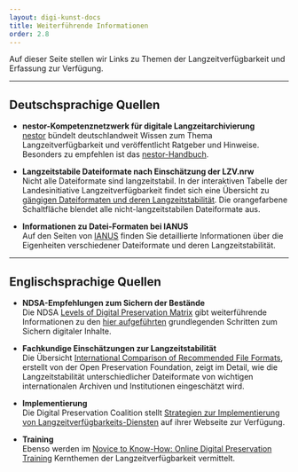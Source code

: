 ```yaml
---
layout: digi-kunst-docs
title: Weiterführende Informationen
order: 2.8
---
```


Auf dieser Seite stellen wir Links zu Themen der Langzeitverfügbarkeit und Erfassung zur Verfügung.

----

## Deutschsprachige Quellen

* **nestor-Kompetenznetzwerk für digitale Langzeitarchivierung**  
[nestor](https://www.langzeitarchivierung.de/Webs/nestor/DE/Publikationen/publikationen_node.html) bündelt deutschlandweit Wissen zum Thema Langzeitverfügbarkeit und veröffentlicht Ratgeber und Hinweise. Besonders zu empfehlen ist das [nestor-Handbuch](https://nestor.sub.uni-goettingen.de/handbuch/).

* **Langzeitstabile Dateiformate nach Einschätzung der LZV.nrw**  
Nicht alle Dateiformate sind langzeitstabil. In der interaktiven Tabelle der Landesinitiative Langzeitverfügbarkeit findet sich eine Übersicht zu [gängigen Dateiformaten und deren Langzeitstabilität](https://www.lzv.nrw/dateiformate/). Die orangefarbene Schaltfläche blendet alle nicht-langzeitstabilen Dateiformate aus.

* **Informationen zu Datei-Formaten bei IANUS**  
Auf den Seiten von [IANUS](https://ianus-fdz.de/it-empfehlungen/dateiformate/index/) finden Sie detaillierte Informationen über die Eigenheiten verschiedener Dateiformate und deren Langzeitstabilität.

----

## Englischsprachige Quellen

* **NDSA-Empfehlungen zum Sichern der Bestände**  
Die NDSA [Levels of Digital Preservation Matrix](https://osf.io/3na96) gibt weiterführende Informationen zu den [hier aufgeführten](/ressourcen/how-to-guides-fuer-einliefernde.html#vorbereitende-arbeiten-zur-datenaufbereitung) grundlegenden Schritten zum Sichern digitaler Inhalte.

* **Fachkundige Einschätzungen zur Langzeitstabilität**  
Die Übersicht [International Comparison of Recommended File Formats](https://docs.google.com/spreadsheets/d/1XjEjFBCGF3N1spNZc1y0DG8_Uyw18uG2j8V2bsQdYjk/edit?gid=1902803010), erstellt von der Open Preservation Foundation, zeigt im Detail, wie die Langzeitstabilität unterschiedlicher Dateiformate von wichtigen internationalen Archiven und Institutionen eingeschätzt wird.

* **Implementierung**  
Die Digital Preservation Coalition stellt [Strategien zur Implementierung von Langzeitverfügbarkeits-Diensten](https://www.dpconline.org/digipres/implement-digipres) auf ihrer Webseite zur Verfügung.

* **Training**  
Ebenso werden im [Novice to Know-How: Online Digital Preservation Training](https://www.dpconline.org/digipres/prof-development/n2kh-online-training) Kernthemen der Langzeitverfügbarkeit vermittelt.
